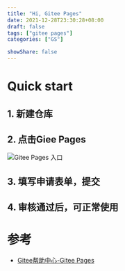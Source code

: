```yaml
---
title: "Hi, Gitee Pages"
date: 2021-12-28T23:30:28+08:00
draft: false
tags: ["gitee pages"]
categories: ["GS"]

showShare: false
---
```


# Quick start

## 1. 新建仓库

## 2. 点击Giee Pages

![Gitee Pages 入口](img/gitee-pages-entry.jpg)

## 3. 填写申请表单，提交

## 4. 审核通过后，可正常使用

# 参考

- [Gitee帮助中心-Gitee Pages](https://gitee.com/help/articles/4136)

